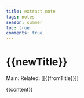 ---title: extract notetags: notesseason: summertoc: truecomments: true---
# {{newTitle}}
Main:
Related: [[{{fromTitle}}]]

{{content}}
